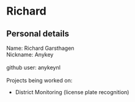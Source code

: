 # Richard

## Personal details
Name: Richard Garsthagen<br />
Nickname: Anykey<br />
<br />
github user: anykeynl<br />
<br />
Projects being worked on:
- District Monitoring (license plate recognition)



